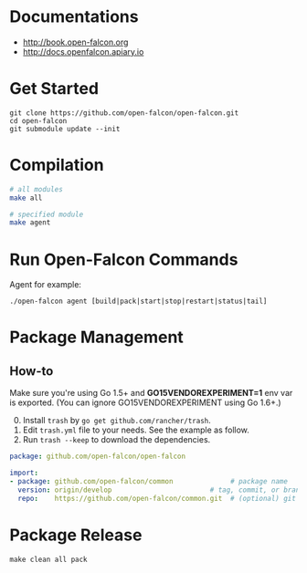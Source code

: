 # Documentations

- http://book.open-falcon.org
- http://docs.openfalcon.apiary.io

# Get Started

    git clone https://github.com/open-falcon/open-falcon.git
    cd open-falcon
    git submodule update --init

# Compilation

```bash
# all modules
make all

# specified module
make agent
```

# Run Open-Falcon Commands

Agent for example:

    ./open-falcon agent [build|pack|start|stop|restart|status|tail]

# Package Management
## How-to

Make sure you're using Go 1.5+ and **GO15VENDOREXPERIMENT=1** env var is exported. (You can ignore GO15VENDOREXPERIMENT using Go 1.6+.)

 0. Install `trash` by `go get github.com/rancher/trash`.
 1. Edit `trash.yml` file to your needs. See the example as follow.
 2. Run `trash --keep` to download the dependencies.

```yaml
package: github.com/open-falcon/open-falcon

import:
- package: github.com/open-falcon/common              # package name
  version: origin/develop                        # tag, commit, or branch
  repo:    https://github.com/open-falcon/common.git  # (optional) git URL
```

# Package Release

	make clean all pack
